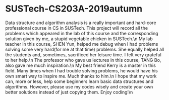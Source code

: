 # SUSTech-CS203A-2019autumn
Data structure and algorithm analysis is a really important and hard-core professional course in CS in SUSTech. This project will record all the problems which appeared in the lab of this course and the corresponding solution given by me, a stupid vegetable chicken in SUSTech.\n
My lab teacher in this course, SHEN Yun, helped me debug when I had problems solving some very hard(for me at that time) problems. She equally helped all the students and, sometimes, sacrificed her leisure time. I felt very grateful to her help.\n
The professor who gave us lectures in this course, TANG Bo, also gave me much inspiration.\n
My best friend Kerry is a master in this field. Many times when I had trouble solving problems, he would have his own smart way to inspire me. Much thanks to him.\n
I hope that my work can, more or less, help some beginners learn basic data structures and algorithms. However, please use my codes wisely and create your own better solutions instead of just copying them. Enjoy coding!\n
